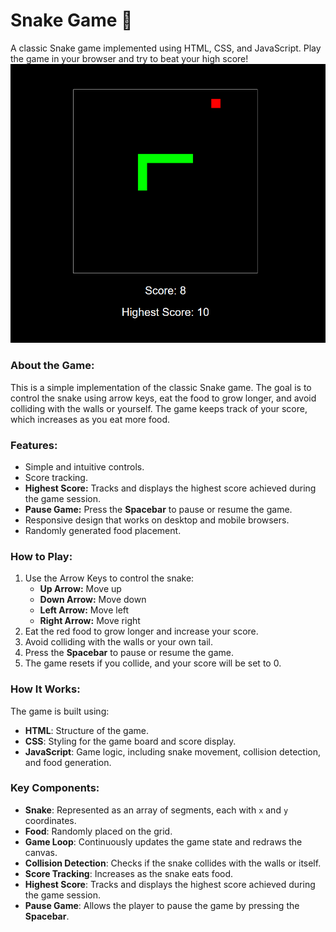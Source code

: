 # Snake Game 🐍
A classic Snake game implemented using HTML, CSS, and JavaScript. Play the game in your browser and try to beat your high score!
![Snake Game Screenshot](screenshot.png)

### About the Game:
This is a simple implementation of the classic Snake game. The goal is to control the snake using arrow keys, eat the food to grow longer, and avoid colliding with the walls or yourself. The game keeps track of your score, which increases as you eat more food.

### Features:
- Simple and intuitive controls.
- Score tracking.
- **Highest Score:** Tracks and displays the highest score achieved during the game session.
- **Pause Game:** Press the **Spacebar** to pause or resume the game.
- Responsive design that works on desktop and mobile browsers.
- Randomly generated food placement.

### How to Play:
1. Use the Arrow Keys to control the snake:
    - **Up Arrow:** Move up
    - **Down Arrow:** Move down
    - **Left Arrow:** Move left
    - **Right Arrow:** Move right
2. Eat the red food to grow longer and increase your score.
3. Avoid colliding with the walls or your own tail.
4. Press the **Spacebar** to pause or resume the game.
5. The game resets if you collide, and your score will be set to 0.

### How It Works:
The game is built using:
- **HTML**: Structure of the game.
- **CSS**: Styling for the game board and score display.
- **JavaScript**: Game logic, including snake movement, collision detection, and food generation.

### Key Components:
- **Snake**: Represented as an array of segments, each with `x` and `y` coordinates.
- **Food**: Randomly placed on the grid.
- **Game Loop**: Continuously updates the game state and redraws the canvas.
- **Collision Detection**: Checks if the snake collides with the walls or itself.
- **Score Tracking**: Increases as the snake eats food.
- **Highest Score**: Tracks and displays the highest score achieved during the game session.
- **Pause Game**: Allows the player to pause the game by pressing the **Spacebar**.
